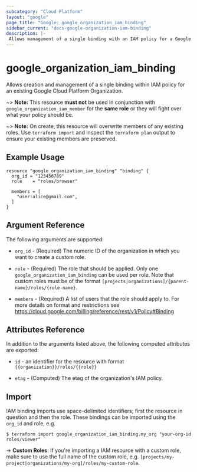 ```yaml
---
subcategory: "Cloud Platform"
layout: "google"
page_title: "Google: google_organization_iam_binding"
sidebar_current: "docs-google-organization-iam-binding"
description: |-
 Allows management of a single binding with an IAM policy for a Google Cloud Platform Organization.
---
```


# google\_organization\_iam\_binding

Allows creation and management of a single binding within IAM policy for
an existing Google Cloud Platform Organization.

~> **Note:** This resource __must not__ be used in conjunction with
   `google_organization_iam_member` for the __same role__ or they will fight over
   what your policy should be.

~> **Note:** On create, this resource will overwrite members of any existing roles.
    Use `terraform import` and inspect the `terraform plan` output to ensure
    your existing members are preserved.

## Example Usage

```hcl
resource "google_organization_iam_binding" "binding" {
  org_id = "123456789"
  role    = "roles/browser"

  members = [
    "user:alice@gmail.com",
  ]
}
```

## Argument Reference

The following arguments are supported:

* `org_id` - (Required) The numeric ID of the organization in which you want to create a custom role.

* `role` - (Required) The role that should be applied. Only one
    `google_organization_iam_binding` can be used per role. Note that custom roles must be of the format
    `[projects|organizations]/{parent-name}/roles/{role-name}`.

* `members` - (Required) A list of users that the role should apply to. For more details on format and restrictions see https://cloud.google.com/billing/reference/rest/v1/Policy#Binding

## Attributes Reference

In addition to the arguments listed above, the following computed attributes are
exported:

* `id` - an identifier for the resource with format `{{organization}}/roles/{{role}}`

* `etag` - (Computed) The etag of the organization's IAM policy.

## Import

IAM binding imports use space-delimited identifiers; first the resource in question and then the role.  These bindings can be imported using the `org_id` and role, e.g.

```
$ terraform import google_organization_iam_binding.my_org "your-org-id roles/viewer"
```

-> **Custom Roles**: If you're importing a IAM resource with a custom role, make sure to use the
 full name of the custom role, e.g. `[projects/my-project|organizations/my-org]/roles/my-custom-role`.
